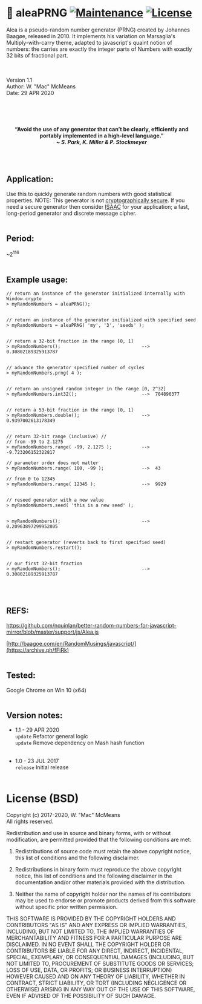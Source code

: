 # 🔢 aleaPRNG [![Maintenance](https://img.shields.io/badge/Maintained%3F-yes-green.svg)](https://GitHub.com/Naereen/StrapDown.js/graphs/commit-activity) [![License](https://img.shields.io/badge/License-BSD%203--Clause-blue.svg)](https://opensource.org/licenses/BSD-3-Clause)
Alea is a pseudo-random number generator (PRNG) created by Johannes Baagøe, released in 2010. It implements his variation on Marsaglia's Multiply-with-carry theme, adapted to javascript's quaint notion of numbers: the carries are exactly the integer parts of Numbers with exactly 32 bits of fractional part.

<br>&nbsp;<br>
Version 1.1<br>
Author: W. "Mac" McMeans<br>
Date: 29 APR 2020
<br>&nbsp;<br>

<br>&nbsp;<br>

<p align="center">
  <b>“Avoid the use of any generator that can’t be clearly, efficiently and portably implemented in a high-level language.”<br>~ <i>S. Park, K. Miller & P. Stockmeyer</i></b>
</p>
  
<br>&nbsp;<br>

## Application:
Use this to quickly generate random numbers with good statistical properties. NOTE: This generator is not <a href="https://en.wikipedia.org/wiki/Cryptographically_secure_pseudorandom_number_generator">cryptographically secure</a>. If you need a secure generator then consider <a href="https://github.com/macmcmeans/isaacCSPRNG">ISAAC</a> for your application; a fast, long-period generator and discrete message cipher.
<br>&nbsp;<br>


## Period:
~2<sup>116</sup>
<br>&nbsp;<br>


## Example usage:

```
// return an instance of the generator initialized internally with Window.crypto
> myRandomNumbers = aleaPRNG();


// return an instance of the generator initialized with specified seed
> myRandomNumbers = aleaPRNG( 'my', '3', 'seeds' );


// return a 32-bit fraction in the range [0, 1]
> myRandomNumbers();                              -->  0.30802189325913787


// advance the generator specified number of cycles
> myRandomNumbers.prng( 4 );


// return an unsigned random integer in the range [0, 2^32]
> myRandomNumbers.int32();                        -->  704896377


// return a 53-bit fraction in the range [0, 1]
> myRandomNumbers.double();                       -->  0.9397002613178349


// return 32-bit range (inclusive) //
// from -99 to 2.1275
> myRandomNumbers.range( -99, 2.1275 );           -->  -9.723206152322817

// parameter order does not matter
> myRandomNumbers.range( 100, -99 );              -->  43

// from 0 to 12345
> myRandomNumbers.range( 12345 );                 -->  9929


// reseed generator with a new value
> myRandomNumbers.seed( 'this is a new seed' );


> myRandomNumbers();                              -->  0.20963897299952805


// restart generator (reverts back to first specified seed)
> myRandomNumbers.restart();


// our first 32-bit fraction
> myRandomNumbers();                              -->  0.30802189325913787

```
<br>&nbsp;<br>


## REFS:
https://github.com/nquinlan/better-random-numbers-for-javascript-mirror/blob/master/support/js/Alea.js

[http://baagoe.com/en/RandomMusings/javascript/](https://archive.ph/fFiRk)
<br>&nbsp;<br>


## Tested:
Google Chrome on Win 10 (x64)
<br>&nbsp;<br>

## Version notes:
* 1.1 - 29 APR 2020
<br>``update`` Refactor general logic
<br>``update`` Remove dependency on Mash hash function
<br>&nbsp;<br>

* 1.0 - 23 JUL 2017
<br>``release`` Initial release
<br>&nbsp;<br>

# License (BSD)
Copyright (c) 2017-2020, W. "Mac" McMeans<br>
All rights reserved.

Redistribution and use in source and binary forms, with or without modification, are permitted provided that the following conditions are met:

1. Redistributions of source code must retain the above copyright notice, this list of conditions and the following disclaimer.

2. Redistributions in binary form must reproduce the above copyright notice, this list of conditions and the following disclaimer in the documentation and/or other materials provided with the distribution.

3. Neither the name of copyright holder nor the names of its contributors may be used to endorse or promote products derived from this software without specific prior written permission.

THIS SOFTWARE IS PROVIDED BY THE COPYRIGHT HOLDERS AND CONTRIBUTORS "AS IS" AND ANY EXPRESS OR IMPLIED WARRANTIES, INCLUDING, BUT NOT LIMITED TO, THE IMPLIED WARRANTIES OF MERCHANTABILITY AND FITNESS FOR A PARTICULAR PURPOSE ARE DISCLAIMED. IN NO EVENT SHALL THE COPYRIGHT HOLDER OR CONTRIBUTORS BE LIABLE FOR ANY DIRECT, INDIRECT, INCIDENTAL, SPECIAL, EXEMPLARY, OR CONSEQUENTIAL DAMAGES (INCLUDING, BUT NOT LIMITED TO, PROCUREMENT OF SUBSTITUTE GOODS OR SERVICES; LOSS OF USE, DATA, OR PROFITS; OR BUSINESS INTERRUPTION) HOWEVER CAUSED AND ON ANY THEORY OF LIABILITY, WHETHER IN CONTRACT, STRICT LIABILITY, OR TORT (INCLUDING NEGLIGENCE OR OTHERWISE) ARISING IN ANY WAY OUT OF THE USE OF THIS SOFTWARE, EVEN IF ADVISED OF THE POSSIBILITY OF SUCH DAMAGE.
